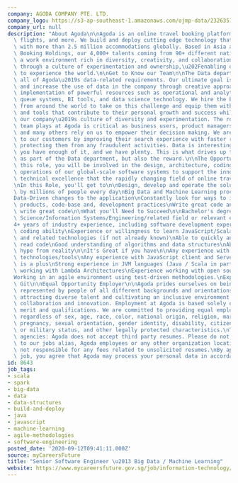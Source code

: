 ```yaml
---
company: AGODA COMPANY PTE. LTD.
company_logo: https://s3-ap-southeast-1.amazonaws.com/ojmp-data/23263519812c0cddd35b37c23d845a0b/agoda-company.png
company_url: null
description: "About Agoda\n\nAgoda is an online travel booking platform for accommodation,\
  \ flights, and more. We build and deploy cutting edge technology that connects travelers\
  \ with more than 2.5 million accommodations globally. Based in Asia and part of\
  \ Booking Holdings, our 4,000+ talents coming from 90+ different nationalities foster\
  \ a work environment rich in diversity, creativity, and collaboration. We innovate\
  \ through a culture of experimentation and ownership,\u202Fenabling our customers\
  \ to experience the world.\n\nGet to Know our Team\n\nThe Data department oversees\
  \ all of Agoda\u2019s data-related requirements. Our ultimate goal is to enable\
  \ and increase the use of data in the company through creative approaches and the\
  \ implementation of powerful resources such as operational and analytical databases,\
  \ queue systems, BI tools, and data science technology. We hire the brightest minds\
  \ from around the world to take on this challenge and equip them with the knowledge\
  \ and tools that contribute to their personal growth and success while supporting\
  \ our company\u2019s culture of diversity and experimentation. The role the Data\
  \ team plays at Agoda is critical as business users, product managers, engineers,\
  \ and many others rely on us to empower their decision making. We are equally dedicated\
  \ to our customers by improving their search experience with faster results and\
  \ protecting them from any fraudulent activities. Data is interesting only when\
  \ you have enough of it, and we have plenty. This is what drives up the challenge\
  \ as part of the Data department, but also the reward.\n\nThe Opportunity\n\nIn\
  \ this role, you will be involved in the design, architecture, coding, testing and,\
  \ operations of our global-scale software systems to support the innovation and\
  \ technical excellence that the rapidly changing field of online travel requires.\n\
  \nIn this Role, you'll get to\n\nDesign, develop and operate the solutions used\
  \ by millions of people every day\nBig Data and Machine Learning processing pipelines\n\
  Data-Driven changes to the application\nConstantly look for ways to improve our\
  \ products, code-base and, development practices\nWrite great code and help others\
  \ write great code\n\nWhat you'll Need to Succeed\n\nBachelor's degree in Computer\
  \ Science/Information Systems/Engineering/related field or relevant experience\n\
  4+ years of industry experience, including software development experience\nStrong\
  \ coding ability\nExperience or willingness to learn JavaScript/Scala/Spark/Kafka\
  \ and related technologies (if not already known)\nAble to quickly and effectively\
  \ read code\nGood understanding of algorithms and data structures\nAbility to separate\
  \ hype from reality\n\nIt's Great if you have\n\nAny experience with \u2018Big Data\u2019\
  \ technologies/tools\nAny experience with JavaScript client and Server-side technologies\
  \ is a plus\nStrong experience in JVM languages (Java / Scala in particular)\nExperience\
  \ working with Lambda Architectures\nExperience working with open source products\n\
  Working in an agile environment using test-driven methodologies.\nExperience using\
  \ Git\n\nEqual Opportunity Employer\n\nAgoda prides ourselves on being a company\
  \ represented by people of all different backgrounds and orientations. We prioritize\
  \ attracting diverse talent and cultivating an inclusive environment that encourages\
  \ collaboration and innovation. Employment at Agoda is based solely on a person's\
  \ merit and qualifications. We are committed to providing equal employment opportunity\
  \ regardless of sex, age, race, color, national origin, religion, marital status,\
  \ pregnancy, sexual orientation, gender identity, disability, citizenship, veteran\
  \ or military status, and other legally protected characteristics.\nTo all recruitment\
  \ agencies: Agoda does not accept third party resumes. Please do not send resumes\
  \ to our jobs alias, Agoda employees or any other organization location. Agoda is\
  \ not responsible for any fees related to unsolicited resumes.\nBy applying to this\
  \ job, you agree that Agoda may process your personal data in accordance with https://careersatagoda.com/privacy-statement/."
id: 8643
job_tags:
- scala
- spark
- big-data
- data
- data-structures
- build-and-deploy
- java
- javascript
- machine-learning
- agile-methodologies
- software-engineering
posted_date: '2020-09-12T09:41:11.000Z'
source: myCareersFuture
title: "Senior Software Engineer \u2013 Big Data / Machine Learning"
website: https://www.mycareersfuture.gov.sg/job/information-technology/senior-software-engineer-%E2%80%93-big-data-machine-learning-agoda-company-2cc560ec15e6a41b6065fe9197536288
---
```

